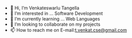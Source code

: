 - 👋 Hi, I’m Venkateswarlu Tangella 
- 👀 I’m interested in ... Software Development
- 🌱 I’m currently learning ... Web Languages
- 💞️ I’m looking to collaborate on my projects
- 📫 How to reach me on E-mail:t.venkat.cse@gmail.com

<!---
venkat0707/venkat0707 is a ✨ special ✨ repository because its `README.md` (this file) appears on your GitHub profile.
You can click the Preview link to take a look at your changes.
--->
